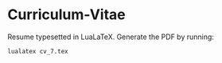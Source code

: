# Curriculum-Vitae

Resume typesetted in LuaLaTeX. Generate the PDF by running:

    lualatex cv_7.tex
